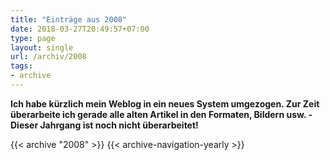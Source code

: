 ```yaml
---
title: "Einträge aus 2008"
date: 2018-03-27T20:49:57+07:00
type: page
layout: single
url: /archiv/2008
tags:
- archive
---
```


**Ich habe k&uuml;rzlich mein Weblog in ein neues System umgezogen. Zur Zeit &uuml;berarbeite ich gerade alle alten Artikel in den Formaten, Bildern usw. - Dieser Jahrgang ist noch nicht &uuml;berarbeitet!**

{{< archive "2008" >}}
{{< archive-navigation-yearly >}}
